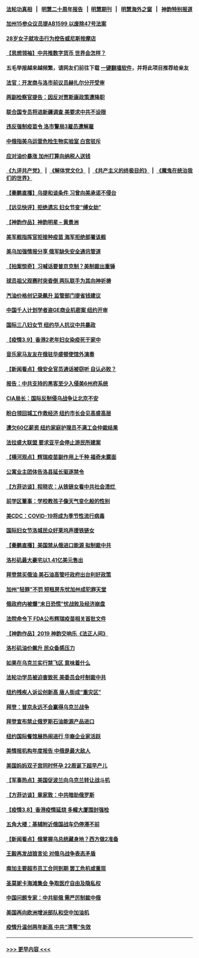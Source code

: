 #### [法轮功真相](https://github.com/gfw-breaker/truth/blob/master/README.md?t=0) &nbsp;&nbsp;|&nbsp;&nbsp; [明慧二十周年报告](https://github.com/gfw-breaker/mh-reports/blob/master/README.md?t=0) &nbsp;&nbsp;|&nbsp;&nbsp;[明慧期刊](https://github.com/gfw-breaker/mh-qikan) &nbsp;&nbsp;|&nbsp;&nbsp; [明慧海外之窗](https://github.com/gfw-breaker/mh-news/blob/master/README.md?t=0) &nbsp;&nbsp;|&nbsp;&nbsp; [神韵特别报道](https://github.com/gfw-breaker/mh-news/blob/master/shenyun.md?t=0)
#### [加州15参众议员提AB1599 以废除47号法案](../pages/nsc412/n13635170.md?t=03101251) 
#### [28岁女子就攻击行为控告威尼斯按摩店](../pages/nsc412/n13635153.md?t=03101251) 
#### [【思想领袖】中共推数字货币 世界会怎样？](../pages/nsc412/n13616721.md?t=03101251) 
#### 五毛举报越来越频繁，请网友们前往下载 [一键翻墙软件](https://github.com/gfw-breaker/ssr-accounts)，并将此项目推荐给亲友
#### [法官：开发商与洛市前议员赫扎尔分开受审](../pages/nsc412/n13635121.md?t=03101251) 
#### [两副检察官提告：因反对贾斯康政策遭降职](../pages/nsc412/n13635078.md?t=03101251) 
#### [联合国专员将进新疆调查 美要求中共不设限](../pages/nsc412/n13634722.md?t=03101251) 
#### [违反强制疫苗令 洛市警局3雇员遭解雇](../pages/nsc412/n13634973.md?t=03101251) 
#### [中俄指美乌运营危险生物实验室 白宫驳斥](../pages/nsc412/n13634556.md?t=03101251) 
#### [应对油价暴涨 加州打算向纳税人送钱](../pages/nsc412/n13634913.md?t=03101251) 
#### [《九评共产党》](https://github.com/begood0513/9ping.md/blob/master/README.md) &nbsp;|&nbsp; [《解体党文化》](../../../../jtdwh.md/blob/master/README.md)  &nbsp;|&nbsp; [《共产主义的终极目的》](../../../../gczydzjmd.md/blob/master/README.md) &nbsp;|&nbsp; [《魔鬼在统治我们的世界》](../../../../mgztzwmdsj.md/blob/master/README.md) 
#### [【秦鹏直播】乌提和谈条件 习曾向美承诺不侵台](../pages/nsc412/n13634768.md?t=03101251) 
#### [【远见快评】拒绝遗忘 妇女节变“缚女劫”](../pages/nsc412/n13634763.md?t=03101251) 
#### [【神韵作品】神韵明星 – 黄景洲](../pages/nsc412/n13634766.md?t=03101251) 
#### [美军舰指挥官拒接种疫苗 海军拒绝部署该舰](../pages/nsc412/n13634745.md?t=03101251) 
#### [美乌加强情报分享 俄军缺失安全通讯管道](../pages/nsc412/n13634623.md?t=03101251) 
#### [【拍案惊奇】习喊话要普京克制？美制裁出重锤](../pages/nsc412/n13633724.md?t=03101251) 
#### [球员祖父观赛时突昏倒 两队联手为其向神祈祷](../pages/nsc412/n13633106.md?t=03101251) 
#### [汽油价格创记录飙升 监管部门提省钱建议](../pages/nsc412/n13634231.md?t=03101251) 
#### [中国千人计划学者盗GE商业机密案 纽约开审](../pages/nsc412/n13632458.md?t=03101251) 
#### [国际三八妇女节 纽约华人抗议中共暴政](../pages/nsc412/n13632448.md?t=03101251) 
#### [【疫情3.9】香港2老年妇女染疫死于家中](../pages/nsc412/n13633176.md?t=03101251) 
#### [音乐家马友友在俄驻华盛顿使馆外演奏](../pages/nsc412/n13633317.md?t=03101251) 
#### [【新闻看点】俄安全官员通话被窃听 自认必败？](../pages/nsc412/n13631558.md?t=03101251) 
#### [报告：中共支持的黑客至少入侵美6州府系统](../pages/nsc412/n13632763.md?t=03101251) 
#### [CIA局长：国际反制侵乌战争让北京不安](../pages/nsc412/n13631281.md?t=03101251) 
#### [盼白领回城工作救经济 纽约市长会见高盛高层](../pages/nsc412/n13632470.md?t=03101251) 
#### [遭欠60亿薪资 纽约家庭护理员不满工会仲裁结果](../pages/nsc412/n13632484.md?t=03101251) 
#### [法拉盛大联盟 要求亚平会停止游民所建案](../pages/nsc412/n13632455.md?t=03101251) 
#### [【横河观点】辉瑞疫苗副作用上千种 福奇未露面](../pages/nsc412/n13631620.md?t=03101251) 
#### [公寓业主团体告洛县延长驱逐禁令](../pages/nsc412/n13632149.md?t=03101251) 
#### [【方菲访谈】程晓农：从铁链女看中共社会溃烂 ](../pages/nsc412/n13630916.md?t=03101251) 
#### [前学区董事：学校教孩子像天气变化般的性别](../pages/nsc412/n13632006.md?t=03101251) 
#### [美CDC：COVID-19将成为季节性流行病毒](../pages/nsc412/n13631599.md?t=03101251) 
#### [国际妇女节洛城民众好莱坞声援铁链女](../pages/nsc412/n13631896.md?t=03101251) 
#### [【秦鹏直播】美国禁从俄进口能源 拟制裁中共](../pages/nsc412/n13631595.md?t=03101251) 
#### [洛杉矶最大豪宅以1.41亿美元售出](../pages/nsc412/n13631721.md?t=03101251) 
#### [拜登禁买俄油 美石油高管吁政府出台利好政策](../pages/nsc412/n13631504.md?t=03101251) 
#### [加州“轻罪”不罚 短租房东忧加州成犯罪天堂](../pages/nsc412/n13631375.md?t=03101251) 
#### [俄政府内被爆“末日恐慌”忧战败及经济崩盘](../pages/nsc412/n13629102.md?t=03101251) 
#### [法院命令下 FDA公布辉瑞疫苗相关首批文件](../pages/nsc412/n13629461.md?t=03101251) 
#### [【神韵作品】2019 神韵交响乐《法正人间》](../pages/nsc412/n13631672.md?t=03101251) 
#### [洛杉矶油价飙升 民众备感压力](../pages/nsc412/n13631406.md?t=03101251) 
#### [如果在乌克兰实行禁飞区 意味着什么](../pages/nsc412/n13631435.md?t=03101251) 
#### [法轮功学员被迫害致死 美委员会吁制裁中共](../pages/nsc412/n13631310.md?t=03101251) 
#### [纽约残疾人诉讼创新高 唐人街成“重灾区”](../pages/nsc412/n13629950.md?t=03101251) 
#### [拜登：普京永远不会赢得乌克兰战争](../pages/nsc412/n13631175.md?t=03101251) 
#### [拜登宣布禁止俄罗斯石油能源产品进口](../pages/nsc412/n13631195.md?t=03101251) 
#### [纽约国际餐馆展热闹进行 华裔企业家活跃](../pages/nsc412/n13629937.md?t=03101251) 
#### [美情报机构年度报告 中俄是最大敌人](../pages/nsc412/n13631100.md?t=03101251) 
#### [美国妈妈双子宫同时怀孕 22周诞下超早产儿](../pages/nsc412/n13630338.md?t=03101251) 
#### [【军事热点】美国促波兰向乌克兰转让战斗机](../pages/nsc412/n13629157.md?t=03101251) 
#### [【方菲访谈】章家敦：中共暗助俄罗斯](../pages/nsc412/n13628844.md?t=03101251) 
#### [【疫情3.8】香港疫情延烧 多幢大厦围封强检](../pages/nsc412/n13630167.md?t=03101251) 
#### [五角大楼：基辅附近俄国战车仍停滞不前](../pages/nsc412/n13630080.md?t=03101251) 
#### [【新闻看点】俄掌握乌总统藏身地？西方做2准备](../pages/nsc412/n13629304.md?t=03101251) 
#### [王毅再发战狼言论 对俄乌战争表态矛盾](../pages/nsc412/n13629314.md?t=03101251) 
#### [南加主要超市员工合同到期 罢工危机或重现](../pages/nsc412/n13630061.md?t=03101251) 
#### [圣莫妮卡海滩集会 争取医疗自由及隐私权](../pages/nsc412/n13629738.md?t=03101251) 
#### [中国问题专家：中共挺俄 需严厉制裁中俄](../pages/nsc412/n13629026.md?t=03101251) 
#### [美国再向欧洲增派部队和空中加油机](../pages/nsc412/n13629411.md?t=03101251) 
#### [疫情升温创两年新高 中共“清零”失效](../pages/nsc412/n13628988.md?t=03101251) 

----
#### [ >>> 更早内容 <<< ](../indexes/nsc412-earlier.md)
